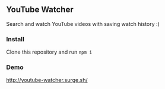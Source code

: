 ## YouTube Watcher

Search and watch YouTube videos with saving watch history :)

### Install
Clone this repository and run ```npm i```

### Demo
http://youtube-watcher.surge.sh/